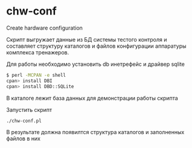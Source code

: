 # chw-conf
Create hardware configuration

Скрипт выгружает данные из БД системы тестого контроля и составляет структуру каталогов и файлов конфигурации аппаратуры комплекса тренажеров.

Для работы необходимо установить db инетрефейс и драйвер sqlite
```bash
$ perl -MCPAN -e shell
cpan> install DBI
cpan> install DBD::SQLite
```
В каталоге лежит база данных для демонстрации работы скрипта

Запустить скрипт

```bash
./chw-conf.pl
```

В результате должна появилтся структура каталогов и заполненных файлов в них

